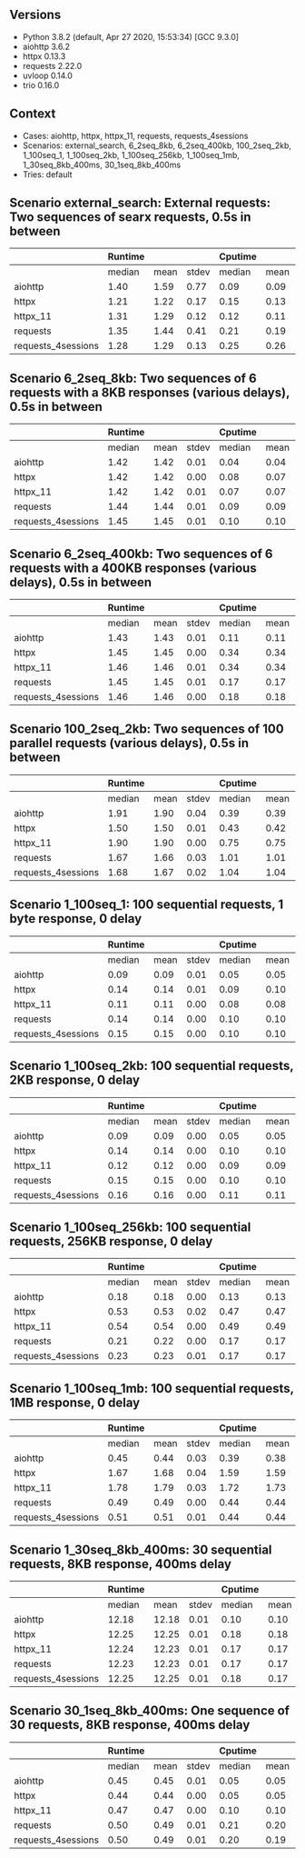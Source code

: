 ## Versions

* Python                         3.8.2 (default, Apr 27 2020, 15:53:34) [GCC 9.3.0]
* aiohttp                        3.6.2
* httpx                          0.13.3
* requests                       2.22.0
* uvloop                         0.14.0
* trio                           0.16.0

## Context

* Cases: aiohttp, httpx, httpx_11, requests, requests_4sessions
* Scenarios: external_search, 6_2seq_8kb, 6_2seq_400kb, 100_2seq_2kb, 1_100seq_1, 1_100seq_2kb, 1_100seq_256kb, 1_100seq_1mb, 1_30seq_8kb_400ms, 30_1seq_8kb_400ms
* Tries: default


## Scenario external_search: External requests: Two sequences of searx requests, 0.5s in between

|                                  | Runtime |         |         | Cputime |         |         |
|----------------------------------|---------|---------|---------|---------|---------|---------|
|                                  |  median |    mean |   stdev |  median |    mean |   stdev |
| aiohttp                          |    1.40 |    1.59 |    0.77 |    0.09 |    0.09 |    0.02 |
| httpx                            |    1.21 |    1.22 |    0.17 |    0.15 |    0.13 |    0.05 |
| httpx_11                         |    1.31 |    1.29 |    0.12 |    0.12 |    0.11 |    0.04 |
| requests                         |    1.35 |    1.44 |    0.41 |    0.21 |    0.19 |    0.05 |
| requests_4sessions               |    1.28 |    1.29 |    0.13 |    0.25 |    0.26 |    0.07 |



## Scenario 6_2seq_8kb: Two sequences of 6 requests with a 8KB responses (various delays), 0.5s in between

|                                  | Runtime |         |         | Cputime |         |         |
|----------------------------------|---------|---------|---------|---------|---------|---------|
|                                  |  median |    mean |   stdev |  median |    mean |   stdev |
| aiohttp                          |    1.42 |    1.42 |    0.01 |    0.04 |    0.04 |    0.00 |
| httpx                            |    1.42 |    1.42 |    0.00 |    0.08 |    0.07 |    0.01 |
| httpx_11                         |    1.42 |    1.42 |    0.01 |    0.07 |    0.07 |    0.01 |
| requests                         |    1.44 |    1.44 |    0.01 |    0.09 |    0.09 |    0.01 |
| requests_4sessions               |    1.45 |    1.45 |    0.01 |    0.10 |    0.10 |    0.01 |



## Scenario 6_2seq_400kb: Two sequences of 6 requests with a 400KB responses (various delays), 0.5s in between

|                                  | Runtime |         |         | Cputime |         |         |
|----------------------------------|---------|---------|---------|---------|---------|---------|
|                                  |  median |    mean |   stdev |  median |    mean |   stdev |
| aiohttp                          |    1.43 |    1.43 |    0.01 |    0.11 |    0.11 |    0.01 |
| httpx                            |    1.45 |    1.45 |    0.00 |    0.34 |    0.34 |    0.01 |
| httpx_11                         |    1.46 |    1.46 |    0.01 |    0.34 |    0.34 |    0.03 |
| requests                         |    1.45 |    1.45 |    0.01 |    0.17 |    0.17 |    0.01 |
| requests_4sessions               |    1.46 |    1.46 |    0.00 |    0.18 |    0.18 |    0.01 |



## Scenario 100_2seq_2kb: Two sequences of 100 parallel requests (various delays), 0.5s in between

|                                  | Runtime |         |         | Cputime |         |         |
|----------------------------------|---------|---------|---------|---------|---------|---------|
|                                  |  median |    mean |   stdev |  median |    mean |   stdev |
| aiohttp                          |    1.91 |    1.90 |    0.04 |    0.39 |    0.39 |    0.02 |
| httpx                            |    1.50 |    1.50 |    0.01 |    0.43 |    0.42 |    0.02 |
| httpx_11                         |    1.90 |    1.90 |    0.00 |    0.75 |    0.75 |    0.01 |
| requests                         |    1.67 |    1.66 |    0.03 |    1.01 |    1.01 |    0.03 |
| requests_4sessions               |    1.68 |    1.67 |    0.02 |    1.04 |    1.04 |    0.02 |



## Scenario 1_100seq_1: 100 sequential requests, 1 byte response, 0 delay

|                                  | Runtime |         |         | Cputime |         |         |
|----------------------------------|---------|---------|---------|---------|---------|---------|
|                                  |  median |    mean |   stdev |  median |    mean |   stdev |
| aiohttp                          |    0.09 |    0.09 |    0.01 |    0.05 |    0.05 |    0.00 |
| httpx                            |    0.14 |    0.14 |    0.01 |    0.09 |    0.10 |    0.00 |
| httpx_11                         |    0.11 |    0.11 |    0.00 |    0.08 |    0.08 |    0.00 |
| requests                         |    0.14 |    0.14 |    0.00 |    0.10 |    0.10 |    0.00 |
| requests_4sessions               |    0.15 |    0.15 |    0.00 |    0.10 |    0.10 |    0.00 |



## Scenario 1_100seq_2kb: 100 sequential requests, 2KB response, 0 delay

|                                  | Runtime |         |         | Cputime |         |         |
|----------------------------------|---------|---------|---------|---------|---------|---------|
|                                  |  median |    mean |   stdev |  median |    mean |   stdev |
| aiohttp                          |    0.09 |    0.09 |    0.00 |    0.05 |    0.05 |    0.00 |
| httpx                            |    0.14 |    0.14 |    0.00 |    0.10 |    0.10 |    0.00 |
| httpx_11                         |    0.12 |    0.12 |    0.00 |    0.09 |    0.09 |    0.00 |
| requests                         |    0.15 |    0.15 |    0.00 |    0.10 |    0.10 |    0.00 |
| requests_4sessions               |    0.16 |    0.16 |    0.00 |    0.11 |    0.11 |    0.00 |



## Scenario 1_100seq_256kb: 100 sequential requests, 256KB response, 0 delay

|                                  | Runtime |         |         | Cputime |         |         |
|----------------------------------|---------|---------|---------|---------|---------|---------|
|                                  |  median |    mean |   stdev |  median |    mean |   stdev |
| aiohttp                          |    0.18 |    0.18 |    0.00 |    0.13 |    0.13 |    0.00 |
| httpx                            |    0.53 |    0.53 |    0.02 |    0.47 |    0.47 |    0.01 |
| httpx_11                         |    0.54 |    0.54 |    0.00 |    0.49 |    0.49 |    0.00 |
| requests                         |    0.21 |    0.22 |    0.00 |    0.17 |    0.17 |    0.00 |
| requests_4sessions               |    0.23 |    0.23 |    0.01 |    0.17 |    0.17 |    0.00 |



## Scenario 1_100seq_1mb: 100 sequential requests, 1MB response, 0 delay

|                                  | Runtime |         |         | Cputime |         |         |
|----------------------------------|---------|---------|---------|---------|---------|---------|
|                                  |  median |    mean |   stdev |  median |    mean |   stdev |
| aiohttp                          |    0.45 |    0.44 |    0.03 |    0.39 |    0.38 |    0.02 |
| httpx                            |    1.67 |    1.68 |    0.04 |    1.59 |    1.59 |    0.04 |
| httpx_11                         |    1.78 |    1.79 |    0.03 |    1.72 |    1.73 |    0.03 |
| requests                         |    0.49 |    0.49 |    0.00 |    0.44 |    0.44 |    0.00 |
| requests_4sessions               |    0.51 |    0.51 |    0.01 |    0.44 |    0.44 |    0.00 |



## Scenario 1_30seq_8kb_400ms: 30 sequential requests, 8KB response, 400ms delay

|                                  | Runtime |         |         | Cputime |         |         |
|----------------------------------|---------|---------|---------|---------|---------|---------|
|                                  |  median |    mean |   stdev |  median |    mean |   stdev |
| aiohttp                          |   12.18 |   12.18 |    0.01 |    0.10 |    0.10 |    0.00 |
| httpx                            |   12.25 |   12.25 |    0.01 |    0.18 |    0.18 |    0.01 |
| httpx_11                         |   12.24 |   12.23 |    0.01 |    0.17 |    0.17 |    0.01 |
| requests                         |   12.23 |   12.23 |    0.01 |    0.17 |    0.17 |    0.01 |
| requests_4sessions               |   12.25 |   12.25 |    0.01 |    0.18 |    0.17 |    0.01 |



## Scenario 30_1seq_8kb_400ms: One sequence of 30 requests, 8KB response, 400ms delay

|                                  | Runtime |         |         | Cputime |         |         |
|----------------------------------|---------|---------|---------|---------|---------|---------|
|                                  |  median |    mean |   stdev |  median |    mean |   stdev |
| aiohttp                          |    0.45 |    0.45 |    0.01 |    0.05 |    0.05 |    0.01 |
| httpx                            |    0.44 |    0.44 |    0.00 |    0.05 |    0.05 |    0.00 |
| httpx_11                         |    0.47 |    0.47 |    0.00 |    0.10 |    0.10 |    0.00 |
| requests                         |    0.50 |    0.49 |    0.01 |    0.21 |    0.20 |    0.02 |
| requests_4sessions               |    0.50 |    0.49 |    0.01 |    0.20 |    0.19 |    0.03 |

